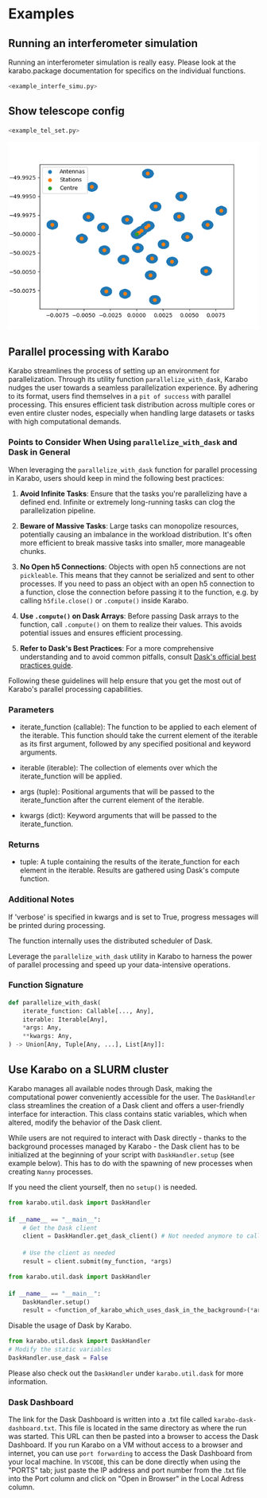# Examples

## Running an interferometer simulation

Running an interferometer simulation is really easy.
Please look at the karabo.package documentation for specifics on the individual functions.

```python
<example_interfe_simu.py>
```

## Show telescope config

```python
<example_tel_set.py>
```

![Image](../images/telescope.png)

## Parallel processing with Karabo

Karabo streamlines the process of setting up an environment for parallelization. Through its utility function `parallelize_with_dask`, Karabo nudges the user towards a seamless parallelization experience. By adhering to its format, users find themselves in a `pit of success` with parallel processing. This ensures efficient task distribution across multiple cores or even entire cluster nodes, especially when handling large datasets or tasks with high computational demands.

### Points to Consider When Using `parallelize_with_dask` and Dask in General

When leveraging the `parallelize_with_dask` function for parallel processing in Karabo, users should keep in mind the following best practices:

1. **Avoid Infinite Tasks**: Ensure that the tasks you're parallelizing have a defined end. Infinite or extremely long-running tasks can clog the parallelization pipeline.

2. **Beware of Massive Tasks**: Large tasks can monopolize resources, potentially causing an imbalance in the workload distribution. It's often more efficient to break massive tasks into smaller, more manageable chunks.

3. **No Open h5 Connections**: Objects with open h5 connections are not `pickleable`. This means that they cannot be serialized and sent to other processes. If you need to pass an object with an open h5 connection to a function, close the connection before passing it to the function, e.g. by calling `h5file.close()` or `.compute()` inside Karabo.

4. **Use `.compute()` on Dask Arrays**: Before passing Dask arrays to the function, call `.compute()` on them to realize their values. This avoids potential issues and ensures efficient processing.

5. **Refer to Dask's Best Practices**: For a more comprehensive understanding and to avoid common pitfalls, consult [Dask's official best practices guide](https://docs.dask.org/en/stable/best-practices.html).

Following these guidelines will help ensure that you get the most out of Karabo's parallel processing capabilities.


### Parameters
- iterate_function (callable): The function to be applied to each element of the iterable. This function should take the current element of the iterable as its first argument, followed by any specified positional and keyword arguments.

- iterable (iterable): The collection of elements over which the iterate_function will be applied.

- args (tuple): Positional arguments that will be passed to the iterate_function after the current element of the iterable.

- kwargs (dict): Keyword arguments that will be passed to the iterate_function.

### Returns
- tuple: A tuple containing the results of the iterate_function for each element in the iterable. Results are gathered using Dask's compute function.

### Additional Notes
If 'verbose' is specified in kwargs and is set to True, progress messages will be printed during processing.

The function internally uses the distributed scheduler of Dask.

Leverage the `parallelize_with_dask` utility in Karabo to harness the power of parallel processing and speed up your data-intensive operations.

### Function Signature

```python
def parallelize_with_dask(
    iterate_function: Callable[..., Any],
    iterable: Iterable[Any],
    *args: Any,
    **kwargs: Any,
) -> Union[Any, Tuple[Any, ...], List[Any]]:
```

## Use Karabo on a SLURM cluster

Karabo manages all available nodes through Dask, making the computational power conveniently accessible for the user. The `DaskHandler` class streamlines the creation of a Dask client and offers a user-friendly interface for interaction. This class contains static variables, which when altered, modify the behavior of the Dask client. 

While users are not required to interact with Dask directly - thanks to the background processes managed by Karabo - the Dask client has to be initialized at the beginning of your script with `DaskHandler.setup` (see example below). This has to do with the spawning of new processes when creating `Nanny` processes.

If you need the client yourself, then no `setup()` is needed.

```python
from karabo.util.dask import DaskHandler

if __name__ == "__main__":
    # Get the Dask client
    client = DaskHandler.get_dask_client() # Not needed anymore to call .setup()

    # Use the client as needed
    result = client.submit(my_function, *args)
```
```python
from karabo.util.dask import DaskHandler

if __name__ == "__main__":
    DaskHandler.setup()
    result = <function_of_karabo_which_uses_dask_in_the_background>(*args)
```

Disable the usage of Dask by Karabo.

```python
from karabo.util.dask import DaskHandler
# Modify the static variables
DaskHandler.use_dask = False
```

Please also check out the `DaskHandler` under `karabo.util.dask` for more information.

### Dask Dashboard
The link for the Dask Dashboard is written into a .txt file called `karabo-dask-dashboard.txt`. This file is located in the same directory as where the run was started. This URL can then be pasted into a browser to access the Dask Dashboard. If you run Karabo on a VM without access to a browser and internet, you can use `port forwarding` to access the Dask Dashboard from your local machine. In `VSCODE`, this can be done directly when using the "PORTS" tab; just paste the IP address and port number from the .txt file into the Port column and click on "Open in Browser" in the Local Adress column.
